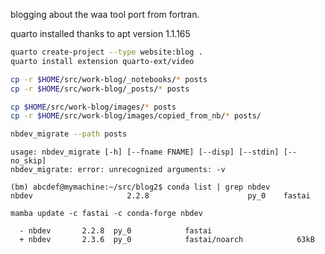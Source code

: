 blogging about the waa tool port from fortran.




quarto installed thanks to  apt
version 1.1.165

```sh
quarto create-project --type website:blog .
quarto install extension quarto-ext/video

cp -r $HOME/src/work-blog/_notebooks/* posts
cp -r $HOME/src/work-blog/_posts/* posts

cp $HOME/src/work-blog/images/* posts
cp -r $HOME/src/work-blog/images/copied_from_nb/* posts/

nbdev_migrate --path posts
```

```text
usage: nbdev_migrate [-h] [--fname FNAME] [--disp] [--stdin] [--no_skip]
nbdev_migrate: error: unrecognized arguments: -v
```

```
(bm) abcdef@mymachine:~/src/blog2$ conda list | grep nbdev
nbdev                     2.2.8                      py_0    fastai
```

`mamba update -c fastai -c conda-forge nbdev`

```
  - nbdev       2.2.8  py_0            fastai                       
  + nbdev       2.3.6  py_0            fastai/noarch            63kB
```